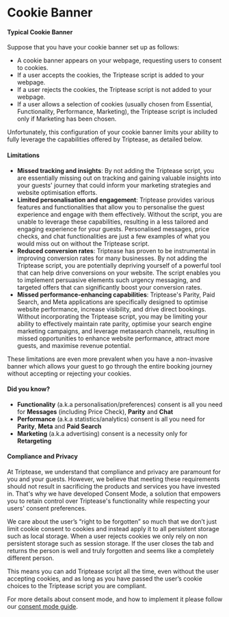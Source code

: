 # Cookie Banner

#### Typical Cookie Banner
Suppose that you have your cookie banner set up as follows:

- A cookie banner appears on your webpage, requesting users to consent to cookies.
- If a user accepts the cookies, the Triptease script is added to your webpage.
- If a user rejects the cookies, the Triptease script is not added to your webpage.
- If a user allows a selection of cookies (usually chosen from Essential, Functionality, Performance, Marketing), the Triptease script is included only if Marketing has been chosen.

Unfortunately, this configuration of your cookie banner limits your ability to fully leverage the capabilities offered by Triptease, as detailed below.

#### Limitations

- **Missed tracking and insights**: By not adding the Triptease script, you are essentially missing out on tracking and gaining valuable insights into your guests' journey that could inform your marketing strategies and website optimisation efforts.
- **Limited personalisation and engagement**: Triptease provides various features and functionalities that allow you to personalise the guest experience and engage with them effectively. Without the script, you are unable to leverage these capabilities, resulting in a less tailored and engaging experience for your guests. Personalised messages, price checks, and chat functionalities are just a few examples of what you would miss out on without the Triptease script.
- **Reduced conversion rates**: Triptease has proven to be instrumental in improving conversion rates for many businesses. By not adding the Triptease script, you are potentially depriving yourself of a powerful tool that can help drive conversions on your website. The script enables you to implement persuasive elements such urgency messaging, and targeted offers that can significantly boost your conversion rates.
- **Missed performance-enhancing capabilities**: Triptease's Parity, Paid Search, and Meta applications are specifically designed to optimise website performance, increase visibility, and drive direct bookings. Without incorporating the Triptease script, you may be limiting your ability to effectively maintain rate parity, optimise your search engine marketing campaigns, and leverage metasearch channels, resulting in missed opportunities to enhance website performance, attract more guests, and maximise revenue potential.

These limitations are even more prevalent when you have a non-invasive banner which allows your guest to go through the entire booking journey without accepting or rejecting your cookies.

#### Did you know?

- **Functionality** (a.k.a personalisation/preferences) consent is all you need for **Messages** (including Price Check), **Parity** and **Chat**
- **Performance** (a.k.a statistics/analytics) consent is all you need for **Parity**, **Meta** and **Paid Search**
- **Marketing** (a.k.a advertising) consent is a necessity only for **Retargeting**

#### Compliance and Privacy

At Triptease, we understand that compliance and privacy are paramount for you and your guests. However, we believe that meeting these requirements should not result in sacrificing the products and services you have invested in. That's why we have developed Consent Mode, a solution that empowers you to retain control over Triptease's functionality while respecting your users' consent preferences.

We care about the user’s “right to be forgotten” so much that we don’t just limit cookie consent to cookies and instead apply it to all persistent storage such as local storage. When a user rejects cookies we only rely on non persistent storage such as session storage. If the user closes the tab and returns the person is well and truly forgotten and seems like a completely different person.

This means you can add Triptease script all the time, even without the user accepting cookies, and as long as you have passed the user’s cookie choices to the Triptease script you are compliant.

For more details about consent mode, and how to implement it please follow our [consent mode guide](https://docs.triptease.io/consent).